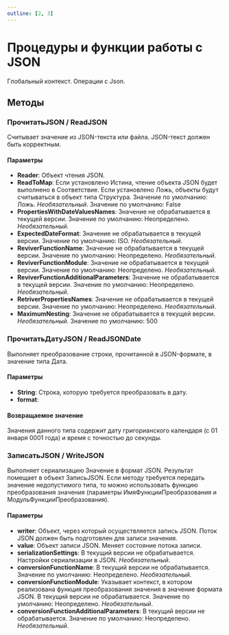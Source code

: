 ```yaml
---
outline: [2, 3]
---
```


# Процедуры и функции работы с JSON


Глобальный контекст. Операции с Json.


## Методы


### ПрочитатьJSON / ReadJSON


Считывает значение из JSON-текста или файла. JSON-текст должен быть корректным.


#### Параметры

* **Reader**: Объект чтения JSON.
* **ReadToMap**: Если установлено Истина, чтение объекта JSON будет выполнено в Соответствие.
Если установлено Ложь, объекты будут считываться в объект типа Структура.
Значение по умолчанию: Ложь.  *Необязательный*. Значение по умолчанию: False
* **PropertiesWithDateValuesNames**: Значение не обрабатывается в текущей версии. Значение по умолчанию: Неопределено. *Необязательный*. 
* **ExpectedDateFormat**: Значение не обрабатывается в текущей версии. Значение по умолчанию: ISO.  *Необязательный*. 
* **ReviverFunctionName**: Значение не обрабатывается в текущей версии. Значение по умолчанию: Неопределено.  *Необязательный*. 
* **ReviverFunctionModule**: Значение не обрабатывается в текущей версии. Значение по умолчанию: Неопределено. *Необязательный*. 
* **ReviverFunctionAdditionalParameters**: Значение не обрабатывается в текущей версии. Значение по умолчанию: Неопределено.  *Необязательный*. 
* **RetriverPropertiesNames**: Значение не обрабатывается в текущей версии. Значение по умолчанию: Неопределено.  *Необязательный*. 
* **MaximumNesting**: Значение не обрабатывается в текущей версии. *Необязательный*. Значение по умолчанию: 500

### ПрочитатьДатуJSON / ReadJSONDate


Выполняет преобразование строки, прочитанной в JSON-формате, в значение типа Дата.


#### Параметры

* **String**: Строка, которую требуется преобразовать в дату. 
* **format**: 

#### Возвращаемое значение


Значения данного типа содержит дату григорианского календаря (с 01 января 0001 года) и время с точностью до секунды.


### ЗаписатьJSON / WriteJSON


Выполняет сериализацию Значение в формат JSON. Результат помещает в объект ЗаписьJSON.
Если методу требуется передать значение недопустимого типа, то можно использовать функцию преобразования значения (параметры ИмяФункцииПреобразования и МодульФункцииПреобразования).


#### Параметры

* **writer**: Объект, через который осуществляется запись JSON. Поток JSON должен быть подготовлен для записи значения. 
* **value**: Объект записи JSON. Меняет состояние потока записи. 
* **serializationSettings**: В текущий версии не обрабатывается. Настройки сериализации в JSON.  *Необязательный*. 
* **conversionFunctionName**: В текущий версии не обрабатывается. Значение по умолчанию: Неопределено.  *Необязательный*. 
* **conversionFunctionModule**: Указывает контекст, в котором реализована функция преобразования значения в значение формата JSON.
В текущий версии не обрабатывается.  Значение по умолчанию: Неопределено.  *Необязательный*. 
* **conversionFunctionAdditionalParameters**: В текущий версии не обрабатывается. Значение по умолчанию: Неопределено.  *Необязательный*. 
